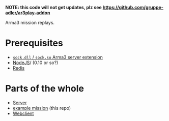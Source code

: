 **NOTE: this code will not get updates, plz see https://github.com/gruppe-adler/ar3play-addon**


Arma3 mission replays.

# Prerequisites

* [`sock.dll` / `sock.so` Arma3 server extension](http://forums.bistudio.com/showthread.php?178327-Node-js-Extension-for-Arma-3-%28sock-sqf-sock-dll-sock-rpc%29)
* [NodeJS](https://nodejs.org)/ (0.10 or so?)
* [Redis](http://redis.io/)

# Parts of the whole

* [Server](https://github.com/gruppe-adler/ar3play-server) 
* [example mission](https://github.com/gruppe-adler/ar3play-examplemission) (this repo)
* [Webclient](https://github.com/gruppe-adler/ar3play-web)
